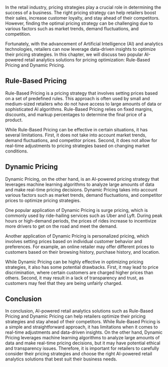 
In the retail industry, pricing strategies play a crucial role in determining the success of a business. The right pricing strategy can help retailers boost their sales, increase customer loyalty, and stay ahead of their competitors. However, finding the optimal pricing strategy can be challenging due to various factors such as market trends, demand fluctuations, and competition.

Fortunately, with the advancement of Artificial Intelligence (AI) and analytics technologies, retailers can now leverage data-driven insights to optimize their pricing strategies. In this chapter, we will discuss two popular AI-powered retail analytics solutions for pricing optimization: Rule-Based Pricing and Dynamic Pricing.

Rule-Based Pricing
------------------

Rule-Based Pricing is a pricing strategy that involves setting prices based on a set of predefined rules. This approach is often used by small and medium-sized retailers who do not have access to large amounts of data or sophisticated AI algorithms. Rule-Based Pricing relies on fixed margins, discounts, and markup percentages to determine the final price of a product.

While Rule-Based Pricing can be effective in certain situations, it has several limitations. First, it does not take into account market trends, demand fluctuations, and competitor prices. Second, it does not allow for real-time adjustments to pricing strategies based on changing market conditions.

Dynamic Pricing
---------------

Dynamic Pricing, on the other hand, is an AI-powered pricing strategy that leverages machine learning algorithms to analyze large amounts of data and make real-time pricing decisions. Dynamic Pricing takes into account various factors such as market trends, demand fluctuations, and competitor prices to optimize pricing strategies.

One popular application of Dynamic Pricing is surge pricing, which is commonly used by ride-hailing services such as Uber and Lyft. During peak hours or high-demand periods, the prices of rides increase to incentivize more drivers to get on the road and meet the demand.

Another application of Dynamic Pricing is personalized pricing, which involves setting prices based on individual customer behavior and preferences. For example, an online retailer may offer different prices to customers based on their browsing history, purchase history, and location.

While Dynamic Pricing can be highly effective in optimizing pricing strategies, it also has some potential drawbacks. First, it may lead to price discrimination, where certain customers are charged higher prices than others. Second, it may result in a lack of transparency and trust, as customers may feel that they are being unfairly charged.

Conclusion
----------

In conclusion, AI-powered retail analytics solutions such as Rule-Based Pricing and Dynamic Pricing can help retailers optimize their pricing strategies and stay ahead of their competitors. While Rule-Based Pricing is a simple and straightforward approach, it has limitations when it comes to real-time adjustments and data-driven insights. On the other hand, Dynamic Pricing leverages machine learning algorithms to analyze large amounts of data and make real-time pricing decisions, but it may have potential ethical and transparency issues. Therefore, it is important for retailers to carefully consider their pricing strategies and choose the right AI-powered retail analytics solutions that best suit their business needs.
